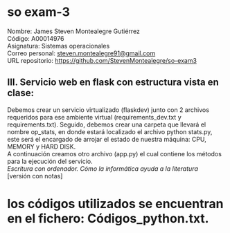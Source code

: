 # so exam-3
Nombre: James Steven Montealegre Gutiérrez  
Código: A00014976  
Asignatura: Sistemas operacionales  
Correo personal: steven.montealegre91@gmail.com  
URL repositorio: https://github.com/StevenMontealegre/so-exam3  

## III. Servicio web en flask con estructura vista en clase:  
Debemos crear un servicio virtualizado (flaskdev) junto con 2 archivos requeridos para ese ambiente virtual (requirements_dev.txt y requirements.txt). Seguido, debemos crear una carpeta que llevará el nombre op_stats, en donde estará localizado el archivo python stats.py, este será el encargado de arrojar el estado de nuestra máquina: CPU, MEMORY y HARD DISK.  
A continuación creamos otro archivo (app.py) el cual contiene los métodos para la ejecución del servicio.  
*_Escritura con ordenador. Cómo la informática ayuda a la literatura_*  
[versión con notas]
# los códigos utilizados se encuentran en el fichero: Códigos_python.txt.  

